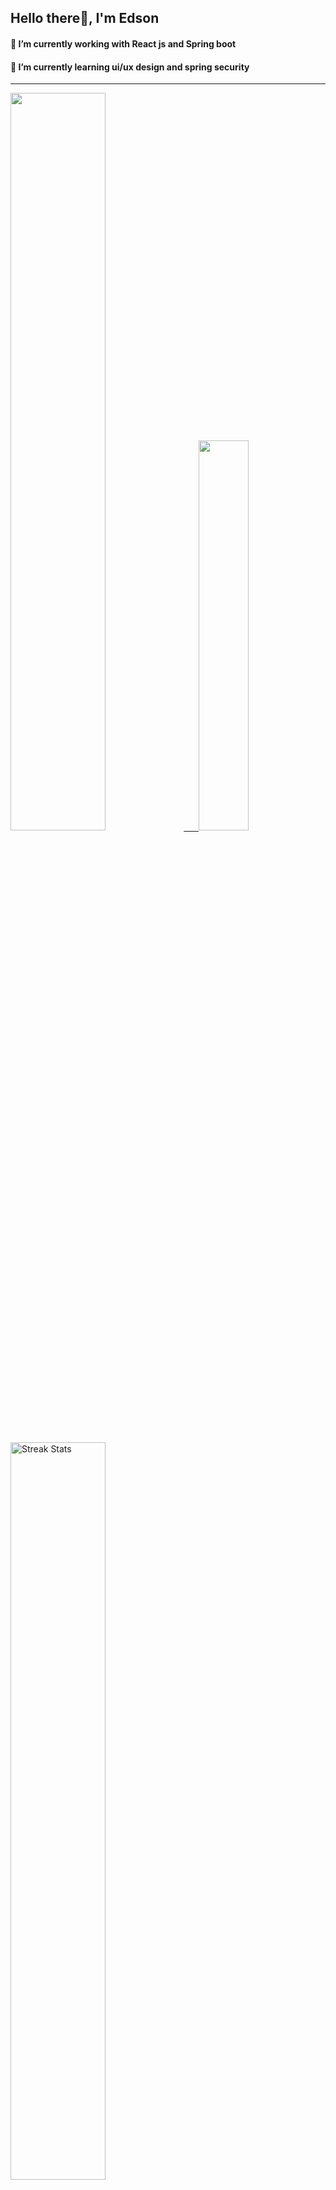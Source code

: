 
## Hello there👋, I'm Edson 

#### 🔭 I’m currently working with React js and Spring boot 
#### 🌱 I’m currently learning ui/ux design and spring security
---
    
  

 <p align="left">
  <a href="https://github.com/EdsonNhancale">
  <img width=55% src="https://github-readme-stats.vercel.app/api?username=EdsonNhancale&show_icons=true&theme=dracula&include_all_commits=true&count_private=true"/>&nbsp;&nbsp;&nbsp;&nbsp;&nbsp;
  <img  width=40% src="https://github-readme-stats.vercel.app/api/top-langs/?username=EdsonNhancale&layout=compact&langs_count=7&theme=dracula"/>
</p>

  <p align="left">
    <a href="https://github.com/EdsonNhancale"><img width=55% alt="Streak Stats" src="https://github-readme-streak-stats.herokuapp.com/?user=EdsonNhancale&theme=dracula"/></a>
   </p>

 
 <!--START_SECTION:waka-->

```text
From: 16 November 2022 - To: 30 March 2023

Total Time: 277 hrs 40 mins

JavaScript       228 hrs 31 mins ████████████████████▓░░░░   82.30 %
Dart             14 hrs 6 mins   █▒░░░░░░░░░░░░░░░░░░░░░░░   05.08 %
Java             6 hrs 49 mins   ▓░░░░░░░░░░░░░░░░░░░░░░░░   02.46 %
Other            6 hrs           ▓░░░░░░░░░░░░░░░░░░░░░░░░   02.17 %
```

<!--END_SECTION:waka-->

<div> 
  <a href="www.linkedin.com/in/edson-nhancale-7849781a6" target="_blank"><img src="https://img.shields.io/badge/-LinkedIn-%230077B5?style=for-the-badge&logo=linkedin&logoColor=white" target="_blank"></a> 

</div>

